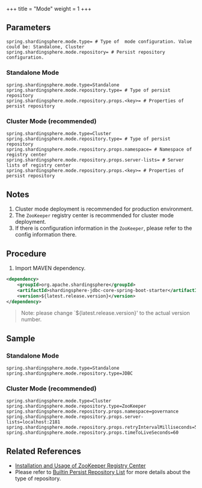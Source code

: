 +++
title = "Mode"
weight = 1
+++

## Parameters

```properties
spring.shardingsphere.mode.type= # Type of  mode configuration. Value could be: Standalone, Cluster
spring.shardingsphere.mode.repository= # Persist repository configuration.
```

### Standalone Mode

```properties
spring.shardingsphere.mode.type=Standalone
spring.shardingsphere.mode.repository.type= # Type of persist repository
spring.shardingsphere.mode.repository.props.<key>= # Properties of persist repository
```

### Cluster Mode (recommended)

```properties
spring.shardingsphere.mode.type=Cluster
spring.shardingsphere.mode.repository.type= # Type of persist repository
spring.shardingsphere.mode.repository.props.namespace= # Namespace of registry center
spring.shardingsphere.mode.repository.props.server-lists= # Server lists of registry center
spring.shardingsphere.mode.repository.props.<key>= # Properties of persist repository
```

## Notes

1. Cluster mode deployment is recommended for production environment.
1. The `ZooKeeper` registry center is recommended for cluster mode deployment.
1. If there is configuration information in the `ZooKeeper`, please refer to the config information there.

## Procedure
1. Import MAVEN dependency.

```xml
<dependency>
    <groupId>org.apache.shardingsphere</groupId>
    <artifactId>shardingsphere-jdbc-core-spring-boot-starter</artifactId>
    <version>${latest.release.version}</version>
</dependency>
```

> Note: please change `${latest.release.version}' to the actual version number.
## Sample

### Standalone Mode

```properties
spring.shardingsphere.mode.type=Standalone
spring.shardingsphere.mode.repository.type=JDBC
```

### Cluster Mode (recommended)

```properties
spring.shardingsphere.mode.type=Cluster
spring.shardingsphere.mode.repository.type=ZooKeeper
spring.shardingsphere.mode.repository.props.namespace=governance
spring.shardingsphere.mode.repository.props.server-lists=localhost:2181
spring.shardingsphere.mode.repository.props.retryIntervalMilliseconds=500
spring.shardingsphere.mode.repository.props.timeToLiveSeconds=60
```

## Related References

- [Installation and Usage of ZooKeeper Registry Center](https://zookeeper.apache.org/doc/r3.7.1/zookeeperStarted.html)
- Please refer to [Builtin Persist Repository List](/en/user-manual/common-config/builtin-algorithm/metadata-repository/) for more details about the type of repository.
